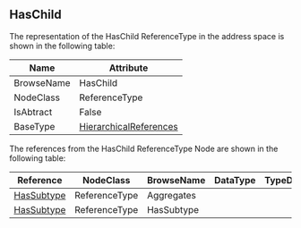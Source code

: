 <!-- objecttype -->
## HasChild
The representation of the HasChild ReferenceType in the address space is shown in the following table:  

|Name|Attribute|
|---|---|
|BrowseName|HasChild|
|NodeClass|ReferenceType|
|IsAbtract|False|
|BaseType|[HierarchicalReferences](../../../Part3/ReferenceTypes/HierarchicalReferences/readme.md)|

The references from the HasChild ReferenceType Node are shown in the following table:  

|Reference|NodeClass|BrowseName|DataType|TypeDefinition|ModellingRule|
|---|---|---|---|---|---|
|[HasSubtype](../../../Part3/ReferenceTypes/HasSubtype/readme.md)|ReferenceType|Aggregates||||
|[HasSubtype](../../../Part3/ReferenceTypes/HasSubtype/readme.md)|ReferenceType|HasSubtype||||


